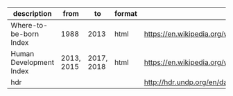 

| description | from  | to   | format  | link |
|---|---|---|---|---|
| Where-to-be-born Index  |  1988 |  2013 | html  | https://en.wikipedia.org/wiki/Where-to-be-born_Index |
| Human Development Index | 2013, 2015 | 2017, 2018 | html | https://en.wikipedia.org/wiki/Human_Development_Index |
| hdr | | | | http://hdr.undp.org/en/data |

